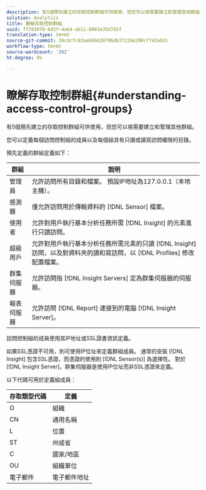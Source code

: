 ```yaml
---
description: 有5個預先建立的存取控制群組可供使用，但您可以視需要建立和管理其他群組。
solution: Analytics
title: 瞭解存取控制群組
uuid: ff783078-6d2f-4a64-ab11-8083e35d765f
translation-type: tm+mt
source-git-commit: 34cdcfc83ae6bb620706db37228e200cff43ab2c
workflow-type: tm+mt
source-wordcount: '262'
ht-degree: 8%

---
```



# 瞭解存取控制群組{#understanding-access-control-groups}

有5個預先建立的存取控制群組可供使用，但您可以視需要建立和管理其他群組。

您可以定義每個訪問控制組的成員以及每個組具有只讀或讀寫訪問權限的目錄。

預先定義的群組定義如下：

| 群組 | 說明 |
|---|---|
| 管理員 | 允許訪問所有目錄和檔案。 預設IP地址為127.0.0.1（本地主機）。 |
| 感測器 | 僅允許訪問用於傳輸資料的 [!DNL Sensor] 檔案。 |
| 使用者 | 允許對用戶執行基本分析任務所需 [!DNL Insight] 的元素進行只讀訪問。 |
| 超級用戶 | 允許對用戶執行基本分析任務所需元素的只讀 [!DNL Insight] 訪問，以及對資料夾的讀和寫訪問，以 [!DNL Profiles] 修改配置檔案。 |
| 群集伺服器 | 允許訪問指 [!DNL Insight Servers] 定為群集伺服器的伺服器。 |
| 報表伺服器 | 允許訪問 [!DNL Report] 連接到的電腦 [!DNL Insight Server]。 |

訪問控制組的成員使用其IP地址或SSL證書資訊定義。

如果SSL憑證不可用，則可使用IP位址來定義群組成員。 通常的安裝 [!DNL Insight] 包含SSL憑證，而憑證的使用則 [!DNL Sensor(s)] 為選擇性。 對於 [!DNL Insight Server]，群集伺服器是使用IP位址而非SSL憑證來定義。

以下代碼可用於定義組成員：

| 存取類型代碼 | 定義 |
|---|---|
| O | 組織 |
| CN | 通用名稱 |
| L | 位置 |
| ST | 州或省 |
| C | 國家/地區 |
| OU | 組織單位 |
| 電子郵件 | 電子郵件地址 |

